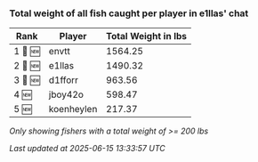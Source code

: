 ### Total weight of all fish caught per player in e1llas' chat
| Rank | Player | Total Weight in lbs |
|------|--------|---------|
| 1 🥇 🆕 | envtt | 1564.25 |
| 2 🥈 🆕 | e1llas | 1490.32 |
| 3 🥉 🆕 | d1fforr | 963.56 |
| 4 🆕 | jboy42o | 598.47 |
| 5 🆕 | koenheylen | 217.37 |

_Only showing fishers with a total weight of >= 200 lbs_

_Last updated at 2025-06-15 13:33:57 UTC_